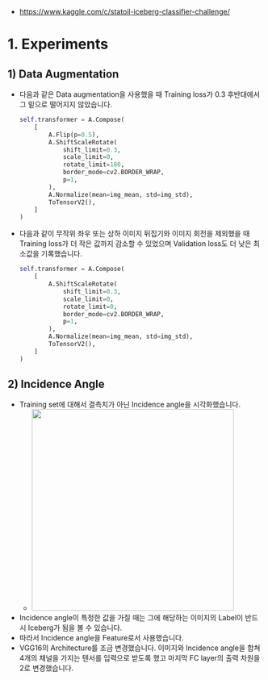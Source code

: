 - https://www.kaggle.com/c/statoil-iceberg-classifier-challenge/

# 1. Experiments
## 1) Data Augmentation
- 다음과 같은 Data augmentation을 사용했을 때 Training loss가 0.3 후반대에서 그 밑으로 떨어지지 않았습니다.
    ```python
    self.transformer = A.Compose(
        [
            A.Flip(p=0.5),
            A.ShiftScaleRotate(
                shift_limit=0.3,
                scale_limit=0,
                rotate_limit=180,
                border_mode=cv2.BORDER_WRAP,
                p=1,
            ),
            A.Normalize(mean=img_mean, std=img_std),
            ToTensorV2(),
        ]
    )
    ```
- 다음과 같이 무작위 좌우 또는 상하 이미지 뒤집기와 이미지 회전을 제외했을 때 Training loss가 더 작은 값까지 감소할 수 있었으며 Validation loss도 더 낮은 최소값을 기록했습니다.
    ```python
    self.transformer = A.Compose(
        [
            A.ShiftScaleRotate(
                shift_limit=0.3,
                scale_limit=0,
                rotate_limit=0,
                border_mode=cv2.BORDER_WRAP,
                p=1,
            ),
            A.Normalize(mean=img_mean, std=img_std),
            ToTensorV2(),
        ]
    )
    ```
## 2) Incidence Angle
- Training set에 대해서 결측치가 아닌 Incidence angle을 시각화했습니다.
    - <img src="https://github.com/KimRass/KimRass/assets/67457712/ed416fd3-8dd4-4169-aec9-1451a1b1396b" width="400">
- Incidence angle이 특정한 값을 가질 때는 그에 해당하는 이미지의 Label이 반드시 Iceberg가 됨을 볼 수 있습니다.
- 따라서 Incidence angle을 Feature로서 사용했습니다.
- VGG16의 Architecture를 조금 변경했습니다. 이미지와 Incidence angle을 합쳐 4개의 채널을 가지는 텐서를 입력으로 받도록 했고 마지막 FC layer의 출력 차원을 2로 변경했습니다.
